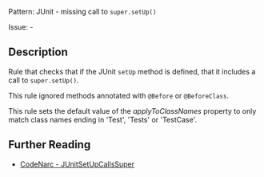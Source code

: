 Pattern: JUnit -  missing call to `super.setUp()`

Issue: -

## Description

Rule that checks that if the JUnit `setUp` method is defined, that it includes a call to `super.setUp()`.

This rule ignored methods annotated with `@Before` or `@BeforeClass`.

This rule sets the default value of the *applyToClassNames* property to only match class names ending in 'Test', 'Tests' or 'TestCase'.

## Further Reading

* [CodeNarc - JUnitSetUpCallsSuper](https://codenarc.github.io/CodeNarc/codenarc-rules-junit.html#junitsetupcallssuper-rule)